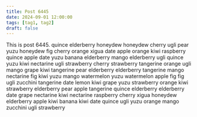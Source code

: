 ```yaml
---
title: Post 6445
date: 2024-09-01 12:00:00
tags: [tag1, tag2]
draft: false
---
```

This is post 6445.
quince
elderberry
honeydew
honeydew
cherry
ugli
pear
yuzu
honeydew
fig
cherry
orange
xigua
date
apple
orange
kiwi
raspberry
quince
apple
date
yuzu
banana
elderberry
mango
elderberry
ugli
quince
yuzu
kiwi
nectarine
ugli
strawberry
cherry
strawberry
tangerine
orange
ugli
mango
grape
kiwi
tangerine
pear
elderberry
elderberry
tangerine
mango
nectarine
fig
kiwi
yuzu
mango
watermelon
yuzu
watermelon
apple
fig
fig
ugli
zucchini
tangerine
date
lemon
kiwi
grape
yuzu
strawberry
orange
kiwi
strawberry
elderberry
pear
apple
tangerine
quince
elderberry
elderberry
date
grape
nectarine
kiwi
nectarine
raspberry
cherry
xigua
honeydew
elderberry
apple
kiwi
banana
kiwi
date
quince
ugli
yuzu
orange
mango
zucchini
ugli
strawberry

